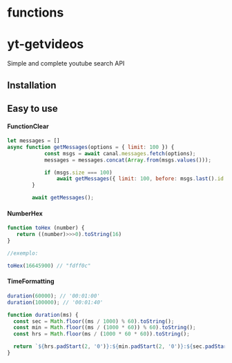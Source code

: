 # functions

# yt-getvideos

Simple and complete youtube search API

## Installation

## Easy to use

#### FunctionClear

```javascript
let messages = []
async function getMessages(options = { limit: 100 }) {
            const msgs = await canal.messages.fetch(options);
            messages = messages.concat(Array.from(msgs.values()));

            if (msgs.size === 100)
                await getMessages({ limit: 100, before: msgs.last().id });
        }

        await getMessages();
```

#### NumberHex

```javascript
function toHex (number) { 
   return ((number)>>>0).toString(16) 
}

//exemplo:

toHex(16645900) // "fdff0c"
```

#### TimeFormatting

```javascript
duration(60000); // '00:01:00'
duration(100000); // '00:01:40'

function duration(ms) {
  const sec = Math.floor((ms / 1000) % 60).toString();
  const min = Math.floor((ms / (1000 * 60)) % 60).toString();
  const hrs = Math.floor(ms / (1000 * 60 * 60)).toString();

  return `${hrs.padStart(2, '0')}:${min.padStart(2, '0')}:${sec.padStart(2, '0')}`;
}
```
